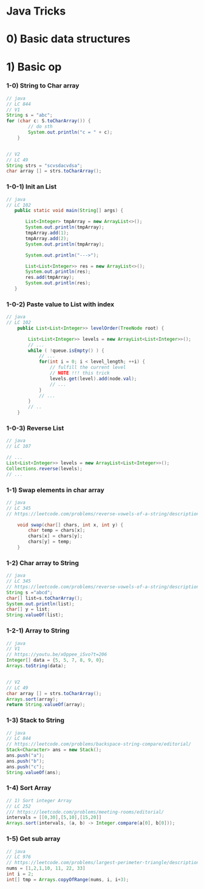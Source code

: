 # Java Tricks

# 0) Basic data structures

# 1) Basic op


### 1-0) String to Char array
```java
// java
// LC 844
// V1
String s = "abc";
for (char c: S.toCharArray()) {
        // do sth
        System.out.println("c = " + c);
    }


// V2
// LC 49
String strs = "scvsdacvdsa";
char array [] = strs.toCharArray();   
```

### 1-0-1) Init an List
```java
// java
// LC 102
   public static void main(String[] args) {

       List<Integer> tmpArray = new ArrayList<>();
       System.out.println(tmpArray);
       tmpArray.add(1);
       tmpArray.add(2);
       System.out.println(tmpArray);

       System.out.println("--->");

       List<List<Integer>> res = new ArrayList<>();
       System.out.println(res);
       res.add(tmpArray);
       System.out.println(res);
   }
```

### 1-0-2) Paste value to List with index
```java
// java
// LC 102
    public List<List<Integer>> levelOrder(TreeNode root) {

        List<List<Integer>> levels = new ArrayList<List<Integer>>();
        // ...
        while ( !queue.isEmpty() ) {
            // ...
            for(int i = 0; i < level_length; ++i) {
                // fulfill the current level
                // NOTE !!! this trick
                levels.get(level).add(node.val);
                // ...
            }
            // ...
        }
        // ..
    }
```

### 1-0-3) Reverse List
```java
// java
// LC 107

// ...
List<List<Integer>> levels = new ArrayList<List<Integer>>();
Collections.reverse(levels);
// ...
```

### 1-1) Swap elements in char array

```java
// java
// LC 345
// https://leetcode.com/problems/reverse-vowels-of-a-string/description/

    void swap(char[] chars, int x, int y) {
        char temp = chars[x];
        chars[x] = chars[y];
        chars[y] = temp;
    }
```   

### 1-2) Char array to String

```java
// java
// LC 345
// https://leetcode.com/problems/reverse-vowels-of-a-string/description/
String s ="abcd";
char[] list=s.toCharArray();
System.out.println(list);
char[] y = list;
String.valueOf(list);     
```  

### 1-2-1) Array to String

```java
// java
// V1
// https://youtu.be/xOppee_iSvo?t=206
Integer[] data = {5, 5, 7, 8, 9, 0};
Arrays.toString(data);


// V2
// LC 49
char array [] = strs.toCharArray();
Arrays.sort(array);
return String.valueOf(array);
```  

### 1-3) Stack to String

```java
// java
// LC 844
// https://leetcode.com/problems/backspace-string-compare/editorial/
Stack<Character> ans = new Stack();
ans.push("a");
ans.push("b");
ans.push("c");
String.valueOf(ans);
```  

### 1-4) Sort Array

```java
// 1) Sort integer Array
// LC 252
/// https://leetcode.com/problems/meeting-rooms/editorial/
intervals = [[0,30],[5,10],[15,20]]
Arrays.sort(intervals, (a, b) -> Integer.compare(a[0], b[0]));
```

### 1-5) Get sub array
```java
// java
// LC 976
// https://leetcode.com/problems/largest-perimeter-triangle/description/
nums = [1,2,1,10, 11, 22, 33]
int i = 2;
int[] tmp = Arrays.copyOfRange(nums, i, i+3);
```